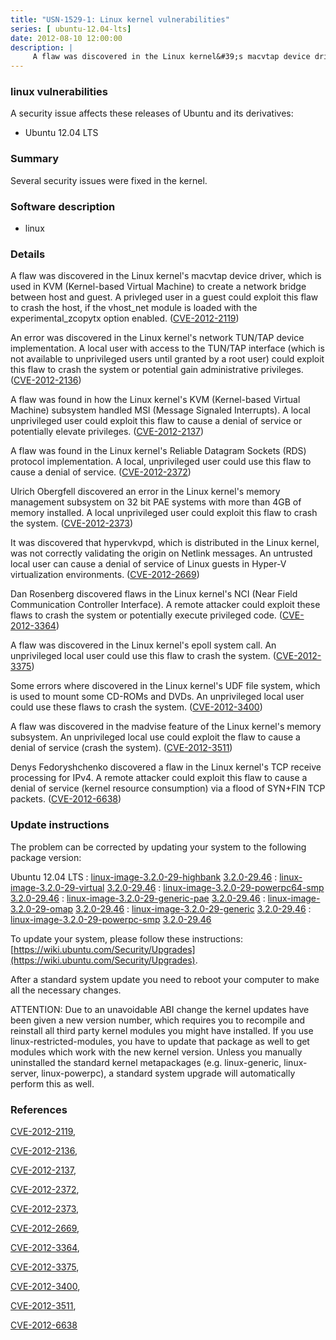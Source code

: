 ```yaml
---
title: "USN-1529-1: Linux kernel vulnerabilities"
series: [ ubuntu-12.04-lts]
date: 2012-08-10 12:00:00
description: |
     A flaw was discovered in the Linux kernel&#39;s macvtap device driver, which is used in KVM (Kernel-based Virtual Machine) to create a network bridge between host and guest. A privleged user in a guest could exploit this flaw to crash the host, if the vhost_net module is loaded with the experimental_zcopytx option enabled. ([CVE-2012-2119](http://people.ubuntu.com/~ubuntu-security/cve/CVE-2012-2119))
--- 
```

 
 


### linux vulnerabilities

A security issue affects these releases of Ubuntu and its derivatives:

* Ubuntu 12.04 LTS

### Summary

Several security issues were fixed in the kernel. 

### Software description

* linux 

### Details

 A flaw was discovered in the Linux kernel&#39;s macvtap device driver, which is used in KVM (Kernel-based Virtual Machine) to create a network bridge between host and guest. A privleged user in a guest could exploit this flaw to crash the host, if the vhost_net module is loaded with the experimental_zcopytx option enabled. ([CVE-2012-2119](http://people.ubuntu.com/~ubuntu-security/cve/CVE-2012-2119))

An error was discovered in the Linux kernel&#39;s network TUN/TAP device implementation. A local user with access to the TUN/TAP interface (which is not available to unprivileged users until granted by a root user) could exploit this flaw to crash the system or potential gain administrative privileges. ([CVE-2012-2136](http://people.ubuntu.com/~ubuntu-security/cve/CVE-2012-2136))

A flaw was found in how the Linux kernel&#39;s KVM (Kernel-based Virtual Machine) subsystem handled MSI (Message Signaled Interrupts). A local unprivileged user could exploit this flaw to cause a denial of service or potentially elevate privileges. ([CVE-2012-2137](http://people.ubuntu.com/~ubuntu-security/cve/CVE-2012-2137))

A flaw was found in the Linux kernel&#39;s Reliable Datagram Sockets (RDS) protocol implementation. A local, unprivileged user could use this flaw to cause a denial of service. ([CVE-2012-2372](http://people.ubuntu.com/~ubuntu-security/cve/CVE-2012-2372))

Ulrich Obergfell discovered an error in the Linux kernel&#39;s memory management subsystem on 32 bit PAE systems with more than 4GB of memory installed. A local unprivileged user could exploit this flaw to crash the system. ([CVE-2012-2373](http://people.ubuntu.com/~ubuntu-security/cve/CVE-2012-2373))

It was discovered that hypervkvpd, which is distributed in the Linux kernel, was not correctly validating the origin on Netlink messages. An untrusted local user can cause a denial of service of Linux guests in Hyper-V virtualization environments. ([CVE-2012-2669](http://people.ubuntu.com/~ubuntu-security/cve/CVE-2012-2669))

Dan Rosenberg discovered flaws in the Linux kernel&#39;s NCI (Near Field Communication Controller Interface). A remote attacker could exploit these flaws to crash the system or potentially execute privileged code. ([CVE-2012-3364](http://people.ubuntu.com/~ubuntu-security/cve/CVE-2012-3364))

A flaw was discovered in the Linux kernel&#39;s epoll system call. An unprivileged local user could use this flaw to crash the system. ([CVE-2012-3375](http://people.ubuntu.com/~ubuntu-security/cve/CVE-2012-3375))

Some errors where discovered in the Linux kernel&#39;s UDF file system, which is used to mount some CD-ROMs and DVDs. An unprivileged local user could use these flaws to crash the system. ([CVE-2012-3400](http://people.ubuntu.com/~ubuntu-security/cve/CVE-2012-3400))

A flaw was discovered in the madvise feature of the Linux kernel&#39;s memory subsystem. An unprivileged local use could exploit the flaw to cause a denial of service (crash the system). ([CVE-2012-3511](http://people.ubuntu.com/~ubuntu-security/cve/CVE-2012-3511))

Denys Fedoryshchenko discovered a flaw in the Linux kernel&#39;s TCP receive processing for IPv4. A remote attacker could exploit this flaw to cause a denial of service (kernel resource consumption) via a flood of SYN+FIN TCP packets. ([CVE-2012-6638](http://people.ubuntu.com/~ubuntu-security/cve/CVE-2012-6638)) 

### Update instructions

The problem can be corrected by updating your system to the following package version:

Ubuntu 12.04 LTS
 : [linux-image-3.2.0-29-highbank](https://launchpad.net/ubuntu/+source/linux) <span> [3.2.0-29.46](https://launchpad.net/ubuntu/+source/linux/3.2.0-29.46) </span> 
 : [linux-image-3.2.0-29-virtual](https://launchpad.net/ubuntu/+source/linux) <span> [3.2.0-29.46](https://launchpad.net/ubuntu/+source/linux/3.2.0-29.46) </span> 
 : [linux-image-3.2.0-29-powerpc64-smp](https://launchpad.net/ubuntu/+source/linux) <span> [3.2.0-29.46](https://launchpad.net/ubuntu/+source/linux/3.2.0-29.46) </span> 
 : [linux-image-3.2.0-29-generic-pae](https://launchpad.net/ubuntu/+source/linux) <span> [3.2.0-29.46](https://launchpad.net/ubuntu/+source/linux/3.2.0-29.46) </span> 
 : [linux-image-3.2.0-29-omap](https://launchpad.net/ubuntu/+source/linux) <span> [3.2.0-29.46](https://launchpad.net/ubuntu/+source/linux/3.2.0-29.46) </span> 
 : [linux-image-3.2.0-29-generic](https://launchpad.net/ubuntu/+source/linux) <span> [3.2.0-29.46](https://launchpad.net/ubuntu/+source/linux/3.2.0-29.46) </span> 
 : [linux-image-3.2.0-29-powerpc-smp](https://launchpad.net/ubuntu/+source/linux) <span> [3.2.0-29.46](https://launchpad.net/ubuntu/+source/linux/3.2.0-29.46) </span> 

To update your system, please follow these instructions: [https://wiki.ubuntu.com/Security/Upgrades](https://wiki.ubuntu.com/Security/Upgrades).

After a standard system update you need to reboot your computer to make all the necessary changes.

ATTENTION: Due to an unavoidable ABI change the kernel updates have been given a new version number, which requires you to recompile and reinstall all third party kernel modules you might have installed. If you use linux-restricted-modules, you have to update that package as well to get modules which work with the new kernel version. Unless you manually uninstalled the standard kernel metapackages (e.g. linux-generic, linux-server, linux-powerpc), a standard system upgrade will automatically perform this as well. 

### References

 
 [CVE-2012-2119](http://people.ubuntu.com/~ubuntu-security/cve/CVE-2012-2119), 

 [CVE-2012-2136](http://people.ubuntu.com/~ubuntu-security/cve/CVE-2012-2136), 

 [CVE-2012-2137](http://people.ubuntu.com/~ubuntu-security/cve/CVE-2012-2137), 

 [CVE-2012-2372](http://people.ubuntu.com/~ubuntu-security/cve/CVE-2012-2372), 

 [CVE-2012-2373](http://people.ubuntu.com/~ubuntu-security/cve/CVE-2012-2373), 

 [CVE-2012-2669](http://people.ubuntu.com/~ubuntu-security/cve/CVE-2012-2669), 

 [CVE-2012-3364](http://people.ubuntu.com/~ubuntu-security/cve/CVE-2012-3364), 

 [CVE-2012-3375](http://people.ubuntu.com/~ubuntu-security/cve/CVE-2012-3375), 

 [CVE-2012-3400](http://people.ubuntu.com/~ubuntu-security/cve/CVE-2012-3400), 

 [CVE-2012-3511](http://people.ubuntu.com/~ubuntu-security/cve/CVE-2012-3511), 

 [CVE-2012-6638](http://people.ubuntu.com/~ubuntu-security/cve/CVE-2012-6638)
 

